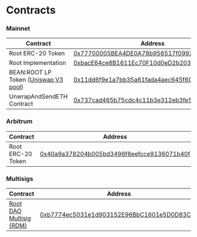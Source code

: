 # Contracts

### Mainnet

<table><thead><tr><th width="277">Contract</th><th>Address</th><th data-hidden></th></tr></thead><tbody><tr><td>Root ERC-20 Token</td><td><a href="https://etherscan.io/address/0x77700005BEA4DE0A78b956517f099260C2CA9a26">0x77700005BEA4DE0A78b956517f099260C2CA9a26</a></td><td></td></tr><tr><td>Root Implementation</td><td><a href="https://etherscan.io/address/0xbace64ce8b1611ec70f10d0ed2b203bfa4788b11">0xbacE64ce8B1611Ec70F10d0eD2b203BFa4788b11</a></td><td></td></tr><tr><td>BEAN:ROOT LP Token (<a href="https://info.uniswap.org/#/pools/0x11dd6f9e1a7bb35a61fada4aec645f603050783e">Uniswap V3 pool</a>)</td><td><a href="https://etherscan.io/address/0x11dd6f9e1a7bb35a61fada4aec645f603050783e">0x11dd6f9e1a7bb35a61fada4aec645f603050783e</a></td><td></td></tr><tr><td>UnwrapAndSendETH Contract</td><td><a href="https://etherscan.io/address/0x737cad465b75cdc4c11b3e312eb3fe5bef793d96">0x737cad465b75cdc4c11b3e312eb3fe5bef793d96</a></td><td></td></tr></tbody></table>

### Arbitrum

<table><thead><tr><th width="278">Contract</th><th>Address</th></tr></thead><tbody><tr><td>Root ERC-20 Token</td><td><a href="https://arbiscan.io/token/0x40a9a378204b005bd3496f8eefcce9136071b40f">0x40a9a378204b005bd3496f8eefcce9136071b40f</a></td></tr></tbody></table>

### **Multisigs**

<table><thead><tr><th width="276">Contract</th><th>Address</th></tr></thead><tbody><tr><td><a href="../governance/root-token/rdm-dashboard.md">Root DAO Multisig (RDM)</a></td><td><a href="https://app.safe.global/eth:0xb7774ec5031e1d903152E96BbC1601e5D0D83Ca2/transactions/queue">0xb7774ec5031e1d903152E96BbC1601e5D0D83Ca2</a></td></tr></tbody></table>
